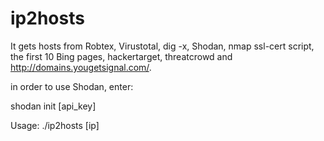 # ip2hosts

It gets hosts from Robtex, Virustotal, dig -x, Shodan, nmap ssl-cert script, the first 10 Bing pages, hackertarget, threatcrowd and http://domains.yougetsignal.com/.

in order to use Shodan, enter:

shodan init [api_key]


Usage: ./ip2hosts [ip]
